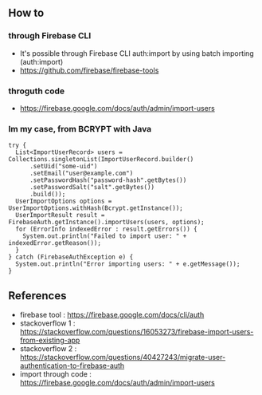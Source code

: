## How to  
### through Firebase CLI 
* It's possible through Firebase CLI auth:import by using batch importing (auth:import)
* https://github.com/firebase/firebase-tools

### throguth code 
* https://firebase.google.com/docs/auth/admin/import-users

### Im my case, from BCRYPT with Java
```
try {
  List<ImportUserRecord> users = Collections.singletonList(ImportUserRecord.builder()
      .setUid("some-uid")
      .setEmail("user@example.com")
      .setPasswordHash("password-hash".getBytes())
      .setPasswordSalt("salt".getBytes())
      .build());
  UserImportOptions options = UserImportOptions.withHash(Bcrypt.getInstance());
  UserImportResult result = FirebaseAuth.getInstance().importUsers(users, options);
  for (ErrorInfo indexedError : result.getErrors()) {
    System.out.println("Failed to import user: " + indexedError.getReason());
  }
} catch (FirebaseAuthException e) {
  System.out.println("Error importing users: " + e.getMessage());
}
```


## References
* firebase tool :  https://firebase.google.com/docs/cli/auth
* stackoverflow 1 : https://stackoverflow.com/questions/16053273/firebase-import-users-from-existing-app
* stackoverflow 2 : https://stackoverflow.com/questions/40427243/migrate-user-authentication-to-firebase-auth
* import through code : https://firebase.google.com/docs/auth/admin/import-users
